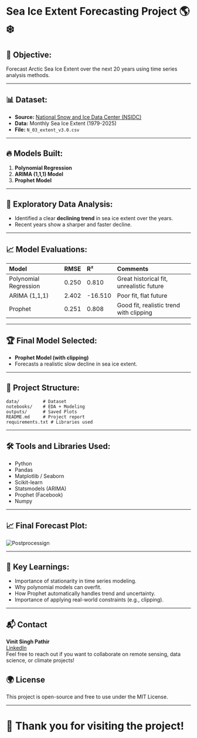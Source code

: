 # Sea Ice Extent Forecasting Project 🌎❄️

## 📑 Objective:
Forecast Arctic Sea Ice Extent over the next 20 years using time series analysis methods.

---

## 📊 Dataset:
- **Source:** [National Snow and Ice Data Center (NSIDC)](https://nsidc.org/)
- **Data:** Monthly Sea Ice Extent (1979-2025)
- **File:** `N_03_extent_v3.0.csv`

---

## 🔥 Models Built:
1. **Polynomial Regression**
2. **ARIMA (1,1,1) Model**
3. **Prophet Model**

---

## 🧐 Exploratory Data Analysis:
- Identified a clear **declining trend** in sea ice extent over the years.
- Recent years show a sharper and faster decline.

---

## 📈 Model Evaluations:

| Model | RMSE | R² | Comments |
|:------|:-----|:--|:---------|
| Polynomial Regression | 0.250 | 0.810 | Great historical fit, unrealistic future |
| ARIMA (1,1,1) | 2.402 | -16.510 | Poor fit, flat future |
| Prophet | 0.251 | 0.808 | Good fit, realistic trend with clipping |

---

## 🏆 Final Model Selected:
- **Prophet Model (with clipping)**
- Forecasts a realistic slow decline in sea ice extent.

---

## 📂 Project Structure:
```
data/         # Dataset
notebooks/    # EDA + Modeling
outputs/      # Saved Plots
README.md     # Project report
requirements.txt # Libraries used
```

---

## 🛠️ Tools and Libraries Used:
- Python
- Pandas
- Matplotlib / Seaborn
- Scikit-learn
- Statsmodels (ARIMA)
- Prophet (Facebook)
- Numpy

---

## 📈 Final Forecast Plot:
![Postprocessign](https://github.com/user-attachments/assets/0e527366-203a-44fa-9019-763368cf0bb6)


---

## 📢 Key Learnings:
- Importance of stationarity in time series modeling.
- Why polynomial models can overfit.
- How Prophet automatically handles trend and uncertainty.
- Importance of applying real-world constraints (e.g., clipping).

---

## 📬 Contact

**Vinit Singh Pathir**  
[LinkedIn](https://www.linkedin.com/in/vinit-singh-cse/)  
Feel free to reach out if you want to collaborate on remote sensing, data science, or climate projects!


## 🌍 License

This project is open-source and free to use under the MIT License.

---

# 🚀 Thank you for visiting the project!

